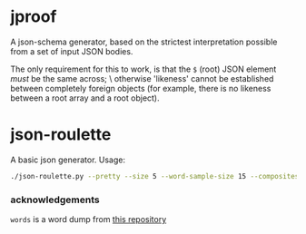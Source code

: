 # jproof
A json-schema generator, based on the strictest interpretation possible from a set of input JSON bodies.

The only requirement for this to work, is that the `$` (root) JSON element *must* be the same across; \ 
otherwise 'likeness' cannot be established between completely foreign objects 
(for example, there is no likeness between a root array and a root object).

# json-roulette
A basic json generator.
Usage:
```bash
./json-roulette.py --pretty --size 5 --word-sample-size 15 --composites-size-low 3 --composites-size-high 7
```

### acknowledgements
`words` is a word dump from [this repository](https://github.com/karthikramx/snippable-dictionary)